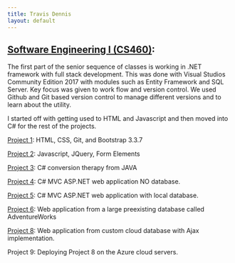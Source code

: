 ```yaml
---
title: Travis Dennis
layout: default
---
```


## [Software Engineering I (CS460)](SoftwareEngineering_I/): 

The first part of the senior sequence of classes is working in .NET framework with full stack development. This was done with Visual Studios Community Edition 2017 with modules such as Entity Framework and SQL Server. Key focus was given to work flow and version control. We used Github and Git based version control to manage different versions and to learn about the utility.

I started off with getting used to HTML and Javascript and then moved into C# for the rest of the projects. 

[Project 1](HW1/): HTML, CSS, Git, and Bootstrap 3.3.7

[Project 2](SoftwareEngineering_I/HW2/): Javascript, JQuery, Form Elements

[Project 3](SoftwareEngineering_I/HW3/): C# conversion therapy from JAVA

[Project 4](SoftwareEngineering_I/HW4/): C# MVC ASP.NET web application NO database.

[Project 5](SoftwareEngineering_I/HW5/): C# MVC ASP.NET web application with local database.

[Project 6](SoftwareEngineering_I/HW6/): Web application from a large preexisting database called AdventureWorks

[Project 8](SoftwareEngineering_I/HW8/): Web application from custom cloud database with Ajax implementation.

Project 9: Deploying Project 8 on the Azure cloud servers.
